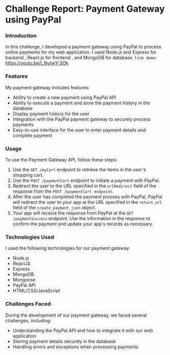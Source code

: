 # Challenge Report: Payment Gateway using PayPal
### Introduction
In this challenge, I developed a payment gateway using PayPal to process online payments for my web application. I used Node.js and Express for backend , React.js for frontend , and MongoDB for database.
`link demo`: https://youtu.be/l_NytwY-3Ok
### Features
My payment gateway includes features:

* Ability to create a new payment using PayPal API
* Ability to execute a payment and store the payment history in the database
* Display payment history for the user
* Integration with the PayPal payment gateway to securely process payments
* Easy-to-use interface for the user to enter payment details and complete payment
### Usage
To use the Payment Gateway API, follow these steps:

1. Use the `GET /myCart` endpoint to retrieve the items in the user's shopping cart.
2. Use the `POST /paymentCart` endpoint to initiate a payment with PayPal.
3. Redirect the user to the URL specified in the `urlRedirect` field of the response from the `POST /paymentCart endpoint`.
4. After the user has completed the payment process with PayPal, PayPal will redirect the user to your app at the URL specified in the `return_url` field of the `create_payment_json` object.
5. Your app will receive the response from PayPal at the `GET /paymentSuccess` endpoint. Use the information in the response to confirm the payment and update your app's records as necessary.

### Technologies Used
I used the following technologies for our payment gateway:

* Node.js
* ReactJS
* Express
* MongoDB
* Mongoose
* PayPal API
* HTML/CSS/JavaScript
### Challenges Faced
During the development of our payment gateway, we faced several challenges, including:

* Understanding the PayPal API and how to integrate it with our web application
* Storing payment details securely in the database
* Handling errors and exceptions when processing payments

